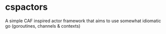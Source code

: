 # cspactors
A simple CAF inspired actor framework that aims to use somewhat idiomatic go (goroutines, channels &amp; contexts)
